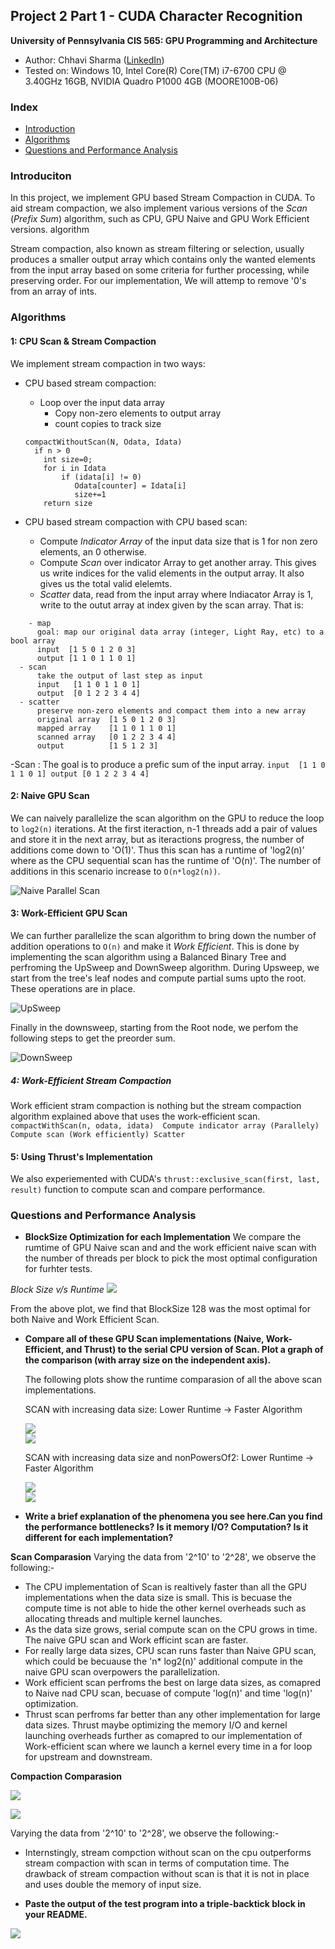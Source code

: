 ## Project 2 Part 1 - CUDA Character Recognition
**University of Pennsylvania
CIS 565: GPU Programming and Architecture**

* Author: Chhavi Sharma ([LinkedIn](https://www.linkedin.com/in/chhavi275/))
* Tested on: Windows 10, Intel Core(R) Core(TM) i7-6700 CPU @ 3.40GHz 16GB, 
             NVIDIA Quadro P1000 4GB (MOORE100B-06)

### Index

- [Introduction](https://github.com/chhavisharma/Project2-Number-Algorithms/blob/master/Project2-Stream-Compaction/README.md#introduciton)
- [Algorithms](https://github.com/chhavisharma/Project2-Number-Algorithms/blob/master/Project2-Stream-Compaction/README.md#algorithms)
- [Questions and Performance Analysis](https://github.com/chhavisharma/Project2-Number-Algorithms/blob/master/Project2-Stream-Compaction/README.md#questions-and-performance-analysis)


### Introduciton

In this project, we implement GPU based Stream Compaction in CUDA. To aid stream compaction, we also implement various versions of the *Scan* (*Prefix Sum*) algorithm, such as CPU, GPU Naive and GPU Work Efficient versions.
algorithm

Stream compaction, also known as stream filtering or selection, usually produces a smaller output array which contains only the wanted elements from the input array based on some criteria for further processing, while preserving order. For our implementation, We will attemp to remove '0's from an array of ints.


### Algorithms

#### 1: CPU Scan & Stream Compaction
 
 We implement stream compaction in two ways:
 
 - CPU based stream compaction: 
   - Loop over the input data array
      - Copy non-zero elements to output array
      - count copies to track size
   ```
   compactWithoutScan(N, Odata, Idata)
     if n > 0
       int size=0;
       for i in Idata
           if (idata[i] != 0) 
              Odata[counter] = Idata[i]
              size+=1
       return size
   ```
   
 - CPU based stream compaction with CPU based scan: 
   - Compute *Indicator Array* of the input data size that is 1 for non zero elements, an 0 otherwise.
   - Compute *Scan* over indicator Array to get another array. This gives us write indices for the valid elements in the output array. It also gives us the total valid elelemts.
   - *Scatter* data, read from the input array where Indiacator Array is 1, write to the outut array at index given by the scan array. That is:
  ```
      - map
        goal: map our original data array (integer, Light Ray, etc) to a bool array
        input  [1 5 0 1 2 0 3]
        output [1 1 0 1 1 0 1]
    - scan
        take the output of last step as input
        input   [1 1 0 1 1 0 1]
        output  [0 1 2 2 3 4 4]
    - scatter
        preserve non-zero elements and compact them into a new array
        original array  [1 5 0 1 2 0 3]
        mapped array    [1 1 0 1 1 0 1]
        scanned array   [0 1 2 2 3 4 4]
        output          [1 5 1 2 3]
  ```
  
-Scan : The goal is to produce a prefic sum of the input array.
    ```
    input  [1 1 0 1 1 0 1]
    output [0 1 2 2 3 4 4]
    ```  


#### 2: Naive GPU Scan
We can naively parallelize the scan algorithm on the GPU to reduce the loop to ```log2(n)``` iterations. At the first iteraction, n-1 threads add a pair of values and store it in the next array, but as iteractions progress, the number of additions come down to 'O(1)'. Thus this scan has a runtime of 'log2(n)' where as the CPU sequential scan has the runtime of 'O(n)'. The number of additions in this scenario increase to ```O(n*log2(n))```.


![Naive Parallel Scan](Project2-Stream-Compaction/img/NaiveScan.png)

#### 3: Work-Efficient GPU Scan

We can further parallelize the scan algorithm to bring down the number of addition operations to ```O(n)``` and make it *Work Efficient*. This is done by implementing the scan algorithm using a Balanced Binary Tree and perfroming the UpSweep and DownSweep algorithm. During Upsweep, we start from the tree's leaf nodes and compute partial sums upto the root. These operations are in place. 

![UpSweep](Project2-Stream-Compaction/img/UpSweepScan.png)

Finally in the downsweep, starting from the Root node, we perfom the following steps to get the preorder sum.

![DownSweep](Project2-Stream-Compaction/img/DownSweepScan.png)

##### 4: Work-Efficient Stream Compaction
Work efficient stram compaction is nothing but the stream compaction algorithm explained above that uses the work-efficient scan. 
    ```
     compactWithScan(n, odata, idata) 
        Compute indicator array (Parallely)
        Compute scan (Work efficiently)
        Scatter 
    ```
####  5: Using Thrust's Implementation
We also experiemented with CUDA's `thrust::exclusive_scan(first, last, result)` function to compute scan and compare performance.


### Questions and Performance Analysis

  * **BlockSize Optimization for each Implementation**
  We compare the rumtime of GPU Naive scan and and the work efficient naive scan with the number of threads per block to pick  the most optimal configuration for furhter tests.

   *Block Size v/s Runtime*
  ![](img/BlockSize_vs_Runtime.png)

  From the above plot, we find that BlockSize 128 was the most optimal for both Naive and Work Efficient Scan.

  * **Compare all of these GPU Scan implementations (Naive, Work-Efficient, and Thrust) to the serial CPU version of Scan. Plot a graph of the comparison (with array size on the independent axis).**

     The following plots show the runtime comparasion of all the above scan implementations. 
     
     SCAN with increasing data size: Lower Runtime -> Faster Algorithm

    ![](img/Scan1.png)    
    ![](img/Scan2.png)    


     SCAN with increasing data size and nonPowersOf2: Lower Runtime -> Faster Algorithm

    ![](img/Scan1NP.png)    
    ![](img/Scan2NP.png)   
    
  * **Write a brief explanation of the phenomena you see here.Can you find the performance bottlenecks? Is it memory I/O? Computation? Is it different for each implementation?**

  **Scan Comparasion**
  Varying the data from '2^10' to '2^28', we observe the following:-
  - The CPU implementation of Scan is realtively faster than all the GPU implementations when the data size is small. This is becuase the compute time is not able to hide the other kernel overheads such as allocating threads and multiple kernel launches. 
  - As the data size grows, serial compute scan on the CPU grows in time. The naive GPU scan and Work efficint scan are faster. 
  - For really large data sizes, CPU scan runs faster than Naive GPU scan, which could be becuause the 'n* log2(n)' additional compute in the naive GPU scan overpowers the parallelization. 
  - Work efficient scan perfroms the best on large data sizes, as comapred to Naive nad CPU scan, becuase of compute 'log(n)' and time 'log(n)' optimization. 
  - Thrust scan perfroms far better than any other implementation for large data sizes. Thrust maybe optimizing the memory I/O and kernel launching overheads further as comapred to our implementation of Work-efficient scan where we launch a kernel every time in a for loop for upstream and downstream. 
    
    
  **Compaction Comparasion**

  ![](img/SC1.png) 
    
  ![](img/SC2.png) 

  Varying the data from '2^10' to '2^28', we observe the following:-
  - Internstingly, stream compction without scan on the cpu outperforms stream compaction with scan in terms of computation time. The drawback of stream compaction without scan is that it is not in place and uses double the memory of input size. 
  

  * **Paste the output of the test program into a triple-backtick block in your
     README.**

  ![](img/BlockSz-128-DataSz-20.PNG)
